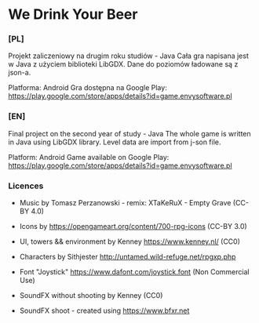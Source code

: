 # We Drink Your Beer

### [PL]
Projekt zaliczeniowy na drugim roku studiów - Java
Cała gra napisana jest w Java z użyciem biblioteki LibGDX. Dane do poziomów ładowane są z json-a. 

Platforma: Android
Gra dostępna na Google Play:
https://play.google.com/store/apps/details?id=game.envysoftware.pl

### [EN]
Final project on the second year of study - Java
The whole game is written in Java using LibGDX library. Level data are import from j-son file.

Platform: Android
Game available on Google Play:
https://play.google.com/store/apps/details?id=game.envysoftware.pl

  
### Licences

* Music by Tomasz Perzanowski - remix: XTaKeRuX - Empty Grave (CC-BY 4.0)

* Icons by https://opengameart.org/content/700-rpg-icons (CC-BY 3.0)

* UI, towers && environment by Kenney https://www.kenney.nl/ (CC0)

* Characters by Sithjester http://untamed.wild-refuge.net/rpgxp.php

* Font "Joystick" https://www.dafont.com/joystick.font (Non Commercial Use)

* SoundFX without shooting by Kenney (CC0)

* SoundFX shoot - created using https://www.bfxr.net
